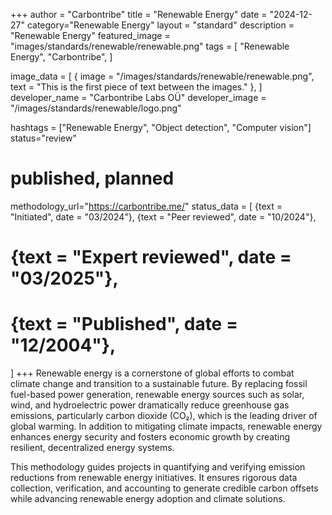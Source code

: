 +++
author = "Carbontribe"
title = "Renewable Energy"
date = "2024-12-27"
category="Renewable Energy"
layout = "standard"
description = "Renewable Energy"
featured_image = "images/standards/renewable/renewable.png"
tags = [
    "Renewable Energy",
    "Carbontribe",
]

image_data = [
  { image = "/images/standards/renewable/renewable.png", text = "This is the first piece of text between the images." },
]
developer_name = "Carbontribe Labs OÜ"
developer_image = "/images/standards/renewable/logo.png"

hashtags = ["Renewable Energy", "Object detection", "Computer vision"]
status="review"
# published, planned

methodology_url="https://carbontribe.me/"
status_data = [
  {text = "Initiated", date = "03/2024"},
  {text = "Peer reviewed", date = "10/2024"},
  # {text = "Expert reviewed", date = "03/2025"},
  # {text = "Published", date = "12/2004"},
]
+++
Renewable energy is a cornerstone of global efforts to combat climate change and transition to a sustainable future. By replacing fossil fuel-based power generation, renewable energy sources such as solar, wind, and hydroelectric power dramatically reduce greenhouse gas emissions, particularly carbon dioxide (CO₂), which is the leading driver of global warming. In addition to mitigating climate impacts, renewable energy enhances energy security and fosters economic growth by creating resilient, decentralized energy systems.

This methodology guides projects in quantifying and verifying emission reductions from renewable energy initiatives. It ensures rigorous data collection, verification, and accounting to generate credible carbon offsets while advancing renewable energy adoption and climate solutions.